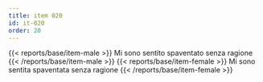 ```yaml
---
title: item 020
id: it-020
order: 20
---
```

{{< reports/base/item-male >}}
  Mi sono sentito spaventato senza ragione
{{< /reports/base/item-male >}}
{{< reports/base/item-female >}}
  Mi sono sentita spaventata senza ragione
{{< /reports/base/item-female >}}